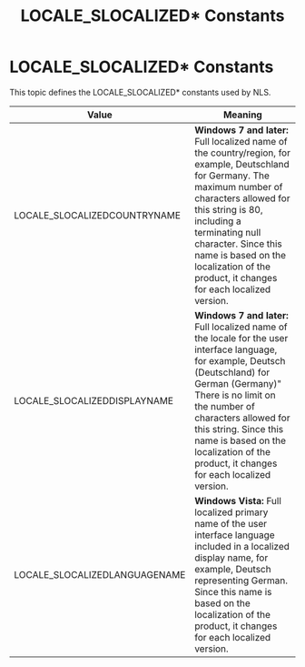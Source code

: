 ﻿---
Description: 'LOCALE\_SLOCALIZED\* Constants'
ms.assetid: '1f91461a-ece3-4c71-b399-3d22eec368a9'
title: 'LOCALE\_SLOCALIZED\* Constants'
---

# LOCALE\_SLOCALIZED\* Constants

This topic defines the LOCALE\_SLOCALIZED\* constants used by NLS.



| Value                          | Meaning                                                                                                                                                                                                                                                                                                                                     |
|--------------------------------|---------------------------------------------------------------------------------------------------------------------------------------------------------------------------------------------------------------------------------------------------------------------------------------------------------------------------------------------|
| LOCALE\_SLOCALIZEDCOUNTRYNAME  | **Windows 7 and later:** Full localized name of the country/region, for example, Deutschland for Germany. The maximum number of characters allowed for this string is 80, including a terminating null character. Since this name is based on the localization of the product, it changes for each localized version. <br/>           |
| LOCALE\_SLOCALIZEDDISPLAYNAME  | **Windows 7 and later:** Full localized name of the locale for the user interface language, for example, Deutsch (Deutschland) for German (Germany)" There is no limit on the number of characters allowed for this string. Since this name is based on the localization of the product, it changes for each localized version. <br/> |
| LOCALE\_SLOCALIZEDLANGUAGENAME | **Windows Vista:** Full localized primary name of the user interface language included in a localized display name, for example, Deutsch representing German. Since this name is based on the localization of the product, it changes for each localized version. <br/>                                                               |



 

 

 




